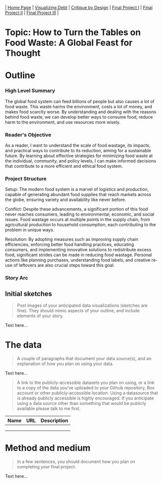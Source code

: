 | [Home Page](https://sharvariyeole.github.io/portfolio) | [Visualizing Debt](visualizing-government-debt) | [Critique by Design](critique-by-design) | [Final Project I](final-project-part-one) | [Final Project II](final-project-part-two) | [Final Project III](final-project-part-three) |


# Topic: How to Turn the Tables on Food Waste: A Global Feast for Thought 

# Outline
### High Level Summary
The global food system can feed billions of people but also causes a lot of food waste. This waste harms the environment, costs a lot of money, and makes food scarcity worse. By understanding and dealing with the reasons behind food waste, we can develop better ways to consume food, reduce harm to the environment, and use resources more wisely.
 
### Reader's Objective
As a reader, I want to understand the scale of food wastage, its impacts, and practical ways to contribute to its reduction, aiming for a sustainable future. By learning about effective strategies for minimizing food waste at the individual, community, and policy levels, I can make informed decisions that contribute to a more efficient and ethical food system.

### Project Structure
Setup: The modern food system is a marvel of logistics and production, capable of generating abundant food supplies that reach markets across the globe, ensuring variety and availability like never before.

Conflict: Despite these advancements, a significant portion of this food never reaches consumers, leading to environmental, economic, and social issues. Food wastage occurs at multiple points in the supply chain, from agricultural production to household consumption, each contributing to the problem in unique ways.

Resolution: By adopting measures such as improving supply chain efficiencies, enforcing better food handling practices, educating consumers, and implementing innovative solutions to redistribute excess food, significant strides can be made in reducing food wastage. Personal actions like planning purchases, understanding food labels, and creative re-use of leftovers are also crucial steps toward this goal.

### Story Arc



## Initial sketches
> Post images of your anticipated data visualizations (sketches are fine). They should mimic aspects of your outline, and include elements of your story.  

Text here...

# The data
> A couple of paragraphs that document your data source(s), and an explanation of how you plan on using your data. 

Text here...

> A link to the publicly-accessible datasets you plan on using, or a link to a copy of the data you've uploaded to your Github repository, Box account or other publicly-accessible location. Using a datasource that is already publicly accessible is highly encouraged.  If you anticipate using a data source other than something that would be publicly available please talk to me first. 

| Name | URL | Description |
|------|-----|-------------|
|      |     |             |
|      |     |             |
|      |     |             |

# Method and medium
> In a few sentences, you should document how you plan on completing your final project. 

Text here...

